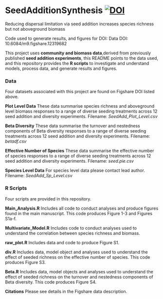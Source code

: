 # SeedAdditionSynthesis [![DOI](https://zenodo.org/badge/237269967.svg)](https://zenodo.org/badge/latestdoi/237269967)
Reducing dispersal limitation via seed addition increases species richness but not aboveground biomass

Code used to generate results, and figures for DOI: 
Data DOI: 10.6084/m9.figshare.12319682

This project uses **community and biomass data**,derived from previously published **seed addition experiments**, this README points to the data used, and this repository provides the **R scripts** to investigate and understand models, process data, and generate results and figures.

### Data
Four datasets associated with this project are found on Figshare DOI listed above.

**Plot Level Data** These data summarise species richness and aboveground level biomass responses to a range of diverse seeding treatments across 12 seed addition and diversity experiments. Filename:  _SeedAdd_Plot_Level.csv_

**Beta Diversity** These data summarise the turnover and nestedness components of Beta diversity responses to a range of diverse seeding treatments across 12 seed addition and diversity experiments. Filename:  _betadf.csv_

**Effective Number of Species** These data summarise the effective number of species responses to a range of diverse seeding treatments across 12 seed addition and diversity experiments. Filename:  _seed.pie.csv_

**Species Level Data** For species level data please contact lead author. Filename:  _SeedAdd_Sp_Level.csv_

### **R Scripts** 
Four scripts are provided in this repository.

**Main_Analysis.R** Includes all code to conduct analyses and produce figures found in the main manuscript. This code produces Figure 1-3 and Figures S1a-f.

**Multivariate_Model.R** Includes code to conduct analyses used to understand the correlation between species richness and biomass.

**raw_plot.R** Includes data and code to produce Figure S1.

**div.R** Includes data, model object and analyses used to understand the effect of seeded richness on the effective number of species. This code produces Figure S3.

**Beta.R** Includes data, model objects and analyses used to understand the effect of seeded richness on the turnover and nestedness components of Beta diversity. This code produces Figure S4.

**Citations** Please see details in the Figshare data description.
